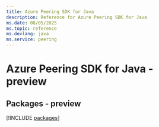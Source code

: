 ```yaml
---
title: Azure Peering SDK for Java
description: Reference for Azure Peering SDK for Java
ms.date: 08/05/2025
ms.topic: reference
ms.devlang: java
ms.service: peering
---
```

# Azure Peering SDK for Java - preview
## Packages - preview
[!INCLUDE [packages](peering-index.md)]